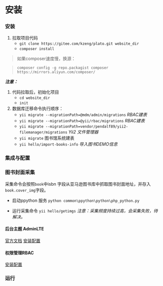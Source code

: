 # 安装


### 安装


1. 拉取项目代码
   * `git clone https://gitee.com/kzeng/plato.git website_dir`
    * `composer install`
  >如果composer速度慢，换源：

  > `composer config -g repo.packagist composer https://mirrors.aliyun.com/composer/`



***注意：***
1. 代码拉取后，初始化项目 
   * `cd website_dir`
   * `init` 
2. 数据库迁移命令执行顺序：
   * `yii migrate --migrationPath=@mdm/admin/migrations`  *RBAC建表*
   * `yii migrate --migrationPath=@yii/rbac/migrations` *RBAC建表*
   * `yii migrate --migrationPath=vendor/pendalf89/yii2-filemanager/migrations` *Yii2 文件管理器*
   * `yii migrate` 图书馆系统建表
   * `yii hello/import-books-info` *导入图书DEMO信息*

### 集成与配置


### 图书封面采集
采集命令会按照`book`中isbn 字段从亚马逊图书库中抓取图书封面地址，并存入`book.cover_img`字段。
* 启动ppython 服务
  `python common\ppython\python\php_python.py`

* 运行采集命令
  `yii hello/getimgs`
*注意：采集频度持续过高，会采集失败，待解决。*


#### 后台主题 AdminLTE
[官方文档](https://adminlte.io/)
[安装配置]( https://blog.csdn.net/qq_23943147/article/details/78538658 )

#### 权限管理RBAC
[安装配置]( https://www.kancloud.cn/curder/yii/247759 )


### 运行


